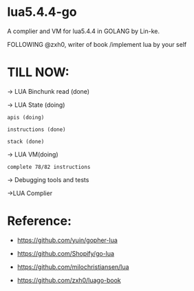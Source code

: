 # lua5.4.4-go
A complier and VM for lua5.4.4 in GOLANG by Lin-ke.

FOLLOWING @zxh0, writer of book /implement lua by your self

# TILL NOW:
 -> LUA Binchunk read (done)

 -> LUA State (doing)

    apis (doing)

    instructions (done)

    stack (done)

-> LUA VM(doing)

    complete 78/82 instructions
    
    
-> Debugging tools and tests
    
->LUA Complier

# Reference:
- https://github.com/yuin/gopher-lua

- https://github.com/Shopify/go-lua

- https://github.com/milochristiansen/lua

- https://github.com/zxh0/luago-book

